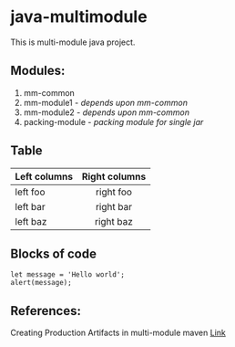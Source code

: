 # java-multimodule

This is multi-module java project.

## Modules:
1. mm-common
1. mm-module1 	- _depends upon mm-common_  
1. mm-module2	- _depends upon mm-common_
1. packing-module - _packing module for single jar_

## Table

| Left columns  | Right columns |
| ------------- |:-------------:|
| left foo      | right foo     |
| left bar      | right bar     |
| left baz      | right baz     |

## Blocks of code

```
let message = 'Hello world';
alert(message);
```
## References:

Creating Production Artifacts in multi-module maven [Link](https://everyday.codes/java/creating-production-artifacts-in-a-multi-module-maven-project/)

    